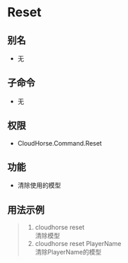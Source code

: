 # Reset

## 别名

* 无

## 子命令

* 无

## 权限

* CloudHorse.Command.Reset

## 功能

* 清除使用的模型

## 用法示例

> 1. cloudhorse reset\
>    清除模型
> 2. cloudhorse reset PlayerName\
>    清除PlayerName的模型
